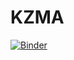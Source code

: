 # KZMA
[![Binder](https://mybinder.org/badge_logo.svg)](https://mybinder.org/v2/gh/Ondrma/KZMA/HEAD?labpath=KZMA.ipynb)
